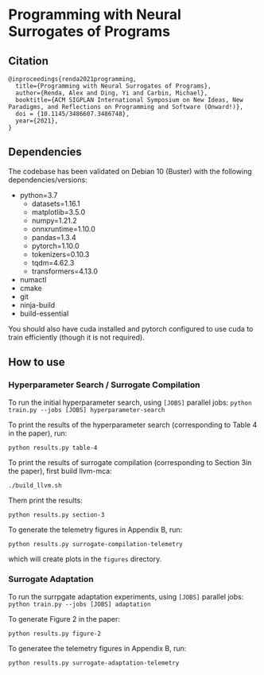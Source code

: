 # Programming with Neural Surrogates of Programs

## Citation

```
@inproceedings{renda2021programming, 
  title={Programming with Neural Surrogates of Programs}, 
  author={Renda, Alex and Ding, Yi and Carbin, Michael}, 
  booktitle={ACM SIGPLAN International Symposium on New Ideas, New Paradigms, and Reflections on Programming and Software (Onward!)}, 
  doi = {10.1145/3486607.3486748}, 
  year={2021}, 
}
```

## Dependencies

The codebase has been validated on Debian 10 (Buster) with the following dependencies/versions:

- python=3.7
  - datasets=1.16.1
  - matplotlib=3.5.0
  - numpy=1.21.2
  - onnxruntime=1.10.0
  - pandas=1.3.4
  - pytorch=1.10.0
  - tokenizers=0.10.3
  - tqdm=4.62.3
  - transformers=4.13.0
- numactl
- cmake
- git
- ninja-build
- build-essential

You should also have cuda installed and pytorch configured to use cuda to train efficiently (though it is not required).

## How to use

### Hyperparameter Search / Surrogate Compilation

To run the initial hyperparameter search, using `[JOBS]` parallel jobs:
```python train.py --jobs [JOBS] hyperparameter-search```

To print the results of the hyperparameter search (corresponding to Table 4 in the paper), run:

```python results.py table-4```

To print the results of surrogate compilation (corresponding to Section 3in the paper), first build llvm-mca:

```./build_llvm.sh```

Them print the results:

```python results.py section-3```

To generate the telemetry figures in Appendix B, run:

```python results.py surrogate-compilation-telemetry```

which will create plots in the `figures` directory.

### Surrogate Adaptation

To run the surrpgate adaptation experiments, using `[JOBS]` parallel jobs:
```python train.py --jobs [JOBS] adaptation```

To generate Figure 2 in the paper:

```python results.py figure-2```

To generatee the telemetry figures in Appendix B, run:

```python results.py surrogate-adaptation-telemetry```
